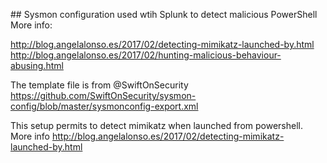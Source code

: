 ## Sysmon configuration used wtih Splunk  to detect malicious PowerShell 
More info: 

http://blog.angelalonso.es/2017/02/detecting-mimikatz-launched-by.html
http://blog.angelalonso.es/2017/02/hunting-malicious-behaviour-abusing.html

The template file is from   @SwiftOnSecurity
https://github.com/SwiftOnSecurity/sysmon-config/blob/master/sysmonconfig-export.xml

This setup permits to detect mimikatz when launched from powershell. More info
http://blog.angelalonso.es/2017/02/detecting-mimikatz-launched-by.html


